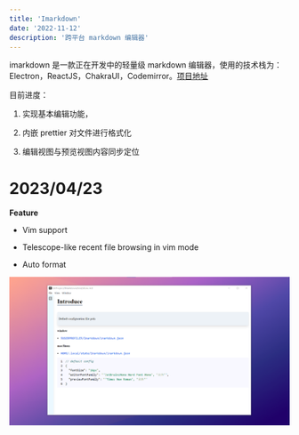 ```yaml
---
title: 'Imarkdown'
date: '2022-11-12'
description: '跨平台 markdown 编辑器'
---
```


imarkdown 是一款正在开发中的轻量级 markdown 编辑器，使用的技术栈为：Electron，ReactJS，ChakraUI，Codemirror。[项目地址](https://github.com/ccg1024/IMarkdown)

目前进度：

1. 实现基本编辑功能，

2. 内嵌 prettier 对文件进行格式化

3. 编辑视图与预览视图内容同步定位

# 2023/04/23

**Feature**

- Vim support

- Telescope-like recent file browsing in vim mode

- Auto format

![new feature](../../public/images/works/imarkdown/winFeature.png)

